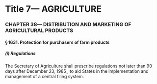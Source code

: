 
# Title 7— AGRICULTURE
### CHAPTER 38— DISTRIBUTION AND MARKETING OF AGRICULTURAL PRODUCTS
#### § 1631. Protection for purchasers of farm products
##### (i) Regulations

The Secretary of Agriculture shall prescribe regulations not later than 90 days after December 23, 1985 , to aid States in the implementation and management of a central filing system.
